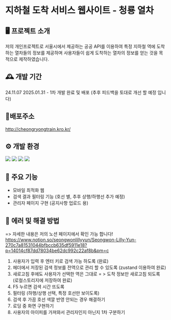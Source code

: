 # 지하철 도착 서비스 웹사이트 - 청룡 열차 

## 🖥️ 프로젝트 소개
저의 개인프로젝트로 서울시에서 제공하는 공공 API를 이용하여 특정 지하철 역에 도착하는 열차들의 정보를 제공하며
사용자들이 쉽게 도착하는 열차의 정보를 얻는 것을 목적으로 제작하였습니다.


## 🕰️ 개발 기간
24.11.07 2025.01.31 - 1차 개발 완료 및 배포 
(추후 피드백을 토대로 개선 할 예정 입니다) 

## 📍배포주소
http://cheongryongtrain.kro.kr/

## ⚙️ 개발 환경
<img src="https://img.shields.io/badge/React-61DAFB?style=for-the-badge&logo=react&logoColor=white"> <img src="https://img.shields.io/badge/TypeScript-3178C6?style=for-the-badge&logo=typescript&logoColor=white">
<img src="https://img.shields.io/badge/GIT-05032?style=for-the-badge&logo=git&logoColor=white">
<img src="https://img.shields.io/badge/Github-181717?style=for-the-badge&logo=github&logoColor=white">

   
## 📌 주요 기능
- 모바일 최적화 웹
- 검색 결과 필터링 기능 (호선 별, 추후 상행/하행선 추가 예정) 
- 관리자 페이지 구현 (공지사항 업로드 용)

## 🚨 에러 및 해결 방법
=> 자세한 내용은 저의 노션 페이지에서 확인 가능 합니다! 
https://www.notion.so/seongwonlillyyun/Seongwon-Lilly-Yun-270c7a81531044bfbccb635df5911e18?p=14014cf87dd78034be62dc992c22af8b&pm=c
1. 사용자가 입력 후 엔터 키로 검색 가능 하도록 (완료) 
2. 헤더에서 저장된 검색 정보를 전역으로 관리 할 수 있도록 (zustand 이용하여 완료) 
3. 새로고침 후에도 사용자가 선택한 역은 그대로 = > 도착 정보만 새로고침 되도록 (로컬스토리지에 저장하여 완료) 
4. F5 누르면 검색 시간 뜨도록
5. 필터링 (하행/상행 선택, 특정 호선만 보이도록)
6. 검색 후 가끔 호선 색깔 반영 안되는 경우 해결하기
7. 로딩 중 화면 구현하기
8. 사용자의 아이피를 가져와서 관리자인지 아닌지 1차 구분하기 

